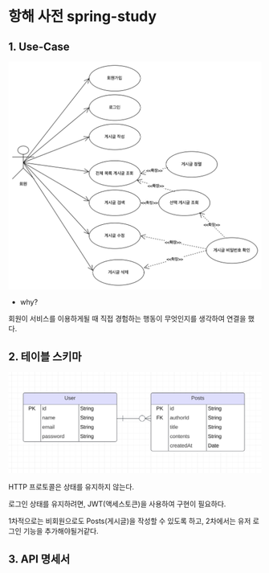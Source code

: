 # 항해 사전 spring-study

## 1. Use-Case

![img](./images/use-cases.png)

- why?

회원이 서비스를 이용하게될 때 직접 경험하는 행동이 무엇인지를 생각하여 연결을 했다.

## 2. 테이블 스키마

![img](./images/table-schema-ver-1.png)

HTTP 프로토콜은 상태를 유지하지 않는다.

로그인 상태를 유지하려면, JWT(액세스토큰)을 사용하여 구현이 필요하다.

1차적으로는 비회원으로도 Posts(게시글)을 작성할 수 있도록 하고, 2차에서는 유저 로그인 기능을 추가해야될거같다.

## 3. API 명세서
